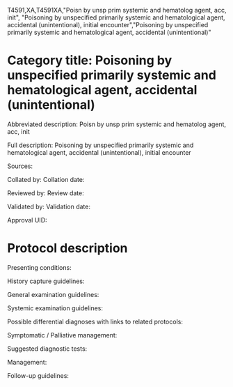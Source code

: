 T4591,XA,T4591XA,"Poisn by unsp prim systemic and hematolog agent, acc, init", "Poisoning by unspecified primarily systemic and hematological agent, accidental (unintentional), initial encounter","Poisoning by unspecified primarily systemic and hematological agent, accidental (unintentional)"
# Category title: Poisoning by unspecified primarily systemic and hematological agent, accidental (unintentional)

Abbreviated description: Poisn by unsp prim systemic and hematolog agent, acc, init

Full description: Poisoning by unspecified primarily systemic and hematological agent, accidental (unintentional), initial encounter

Sources:

Collated by:
Collation date:

Reviewed by:
Review date:

Validated by:
Validation date:

Approval UID:

# Protocol description

Presenting conditions:

History capture guidelines:

General examination guidelines:

Systemic examination guidelines:

Possible differential diagnoses with links to related protocols:

Symptomatic / Palliative management:

Suggested diagnostic tests:

Management:

Follow-up guidelines:
